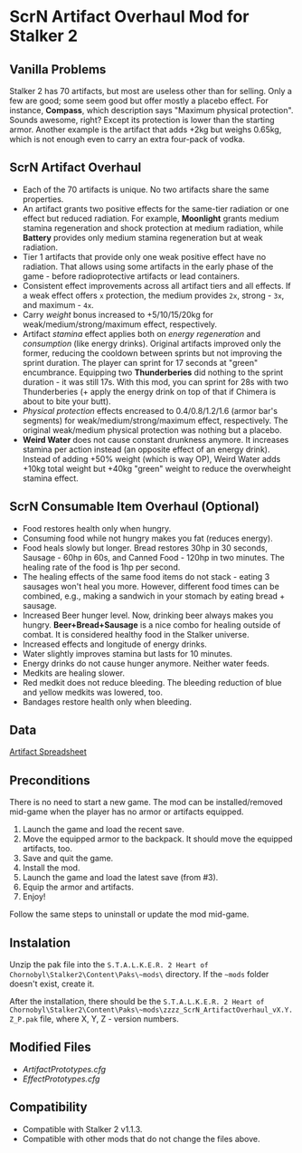 # ScrN Artifact Overhaul Mod for Stalker 2
## Vanilla Problems
Stalker 2 has 70 artifacts, but most are useless other than for selling. Only a few are good; some seem good but offer mostly a placebo effect. For instance, **Compass**, which description says "Maximum physical protection". Sounds awesome, right? Except its protection is lower than the starting armor. Another example is the artifact that adds +2kg but weighs 0.65kg, which is not enough even to carry an extra four-pack of vodka.

## ScrN Artifact Overhaul
- Each of the 70 artifacts is unique. No two artifacts share the same properties.
- An artifact grants two positive effects for the same-tier radiation or one effect but reduced radiation. For example, **Moonlight** grants medium stamina regeneration and shock protection at medium radiation, while **Battery** provides only medium stamina regeneration but at weak radiation.
- Tier 1 artifacts that provide only one weak positive effect have no radiation. That allows using some artifacts in the early phase of the game - before radioprotective artifacts or lead containers.
- Consistent effect improvements across all artifact tiers and all effects. If a weak effect offers `x` protection, the medium provides `2x`, strong - `3x`, and maximum - `4x`.
- Carry *weight* bonus increased to +5/10/15/20kg for weak/medium/strong/maximum effect, respectively.
- Artifact *stamina* effect applies both on *energy regeneration* and *consumption* (like energy drinks). Original artifacts improved only the former, reducing the cooldown between sprints but not improving the sprint duration. The player can sprint for 17 seconds at "green" encumbrance. Equipping two **Thunderberies** did nothing to the sprint duration - it was still 17s. With this mod, you can sprint for 28s with two Thunderberies (+ apply the energy drink on top of that if Chimera is about to bite your butt).
- *Physical protection* effects encreased to 0.4/0.8/1.2/1.6 (armor bar's segments) for weak/medium/strong/maximum effect, respectively. The original weak/medium physical protection was nothing but a placebo.
- **Weird Water** does not cause constant drunkness anymore. It increases stamina per action instead (an opposite effect of an energy drink). Instead of adding +50% weight (which is way OP), Weird Water adds +10kg total weight but +40kg "green" weight to reduce the overwheight stamina effect.

## ScrN Consumable Item Overhaul (Optional)
- Food restores health only when hungry.
- Consuming food while not hungry makes you fat (reduces energy).
- Food heals slowly but longer. Bread restores 30hp in 30 seconds, Sausage - 60hp in 60s, and Canned Food - 120hp in two minutes. The healing rate of the food is 1hp per second.
- The healing effects of the same food items do not stack - eating 3 sausages won't heal you more. However, different food times can be combined, e.g., making a sandwich in your stomach by eating bread + sausage.
- Increased Beer hunger level. Now, drinking beer always makes you hungry. **Beer+Bread+Sausage** is a nice combo for healing outside of combat. It is considered healthy food in the Stalker universe.
- Increased effects and longitude of energy drinks.
- Water slightly improves stamina but lasts for 10 minutes.
- Energy drinks do not cause hunger anymore. Neither water feeds.
- Medkits are healing slower.
- Red medkit does not reduce bleeding. The bleeding reduction of blue and yellow medkits was lowered, too.
- Bandages restore health only when bleeding.

## Data
[Artifact Spreadsheet](https://docs.google.com/spreadsheets/d/1oKnN5awf-tXCC44Jiol00gqA5Sk8stNTeT32aAWHuN8/edit?usp=sharing)

## Preconditions
There is no need to start a new game. The mod can be installed/removed mid-game when the player has no armor or artifacts equipped.
1. Launch the game and load the recent save.
2. Move the equipped armor to the backpack. It should move the equipped artifacts, too.
3. Save and quit the game.
4. Install the mod.
5. Launch the game and load the latest save (from #3).
6. Equip the armor and artifacts.
7. Enjoy!

Follow the same steps to uninstall or update the mod mid-game.

## Instalation
Unzip the pak file into the `S.T.A.L.K.E.R. 2 Heart of Chornobyl\Stalker2\Content\Paks\~mods\` directory. If the `~mods` folder doesn't exist, create it.

After the installation, there should be the `S.T.A.L.K.E.R. 2 Heart of Chornobyl\Stalker2\Content\Paks\~mods\zzzz_ScrN_ArtifactOverhaul_vX.Y.Z_P.pak` file, where X, Y, Z - version numbers.

## Modified Files
- *ArtifactPrototypes.cfg*
- *EffectPrototypes.cfg*

## Compatibility
- Compatible with Stalker 2 v1.1.3.
- Compatible with other mods that do not change the files above.

